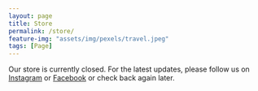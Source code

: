 ```yaml
---
layout: page
title: Store
permalink: /store/
feature-img: "assets/img/pexels/travel.jpeg"
tags: [Page]
---
```

Our store is currently closed. For the latest updates, please follow us on <a href="https://www.instagram.com/carolinawhockey/">Instagram</a> or <a href="https://www.facebook.com/carolinawhockey/">Facebook</a> or check back again later.